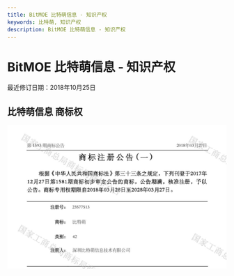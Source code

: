 ```yaml
---
title: BitMOE 比特萌信息 - 知识产权
keywords: 比特萌, 知识产权
description: BitMOE 比特萌信息 - 知识产权
---
```


# BitMOE 比特萌信息 - 知识产权

最近修订日期：2018年10月25日

## 比特萌信息 商标权 ##


![比特萌42类商标](/images/ip/比特萌商标.png)
